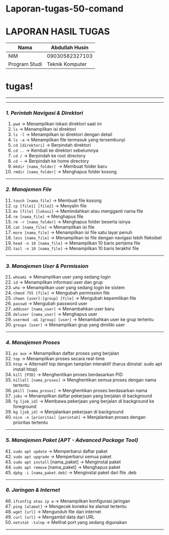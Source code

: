 # Laporan-tugas-50-comand
# LAPORAN HASIL TUGAS
| Nama        | Abdullah Husin |
|--------------|------------|
| NIM        | 09030582327103 |
| Program Studi | Teknik Komputer |

# tugas!

--- 

---

### *1. Perintah Navigasi & Direktori*  
1. `pwd` → Menampilkan lokasi direktori saat ini  
2. `ls` → Menampilkan isi direktori  
3. `ls -l` → Menampilkan isi direktori dengan detail  
4. `ls -a` → Menampilkan file termasuk yang tersembunyi  
5. `cd [direktori]` → Berpindah direktori  
6. `cd ..` → Kembali ke direktori sebelumnya  
7. `cd /` → Berpindah ke root directory  
8. `cd ~` → Berpindah ke home directory  
9. `mkdir [nama_folder] `→ Membuat folder baru  
10. `rmdir [nama_folder]` → Menghapus folder kosong  

---

### *2. Manajemen File*  
11. `touch [nama_file]` → Membuat file kosong  
12. `cp [file1] [file2]` → Menyalin file  
13. `mv [file] [lokasi]` → Memindahkan atau mengganti nama file  
14. `rm [nama_file]` → Menghapus file  
15. `rm -r [nama_folder]` → Menghapus folder beserta isinya  
16. `cat [nama_file]` → Menampilkan isi file  
17. `more [nama_file]` → Menampilkan isi file satu layar penuh  
18. `less [nama_file]` → Menampilkan isi file dengan navigasi lebih fleksibel  
19. `head -n 10 [nama_file]` → Menampilkan 10 baris pertama file  
20. `tail -n 10 [nama_file]` → Menampilkan 10 baris terakhir file  

---

### *3. Manajemen User & Permission*  
21. `whoami` → Menampilkan user yang sedang login  
22. `id` → Menampilkan informasi user dan grup  
23. `who` → Menampilkan user yang sedang login ke sistem  
24. `chmod 755 [file]` → Mengubah permission file  
25. `chown [user]:[group] [file]` → Mengubah kepemilikan file  
26. `passwd` → Mengubah password user  
27. `adduser [nama_user]` → Menambahkan user baru  
28. `deluser [nama_user]` → Menghapus user  
29. `usermod -aG [group] [user]` → Menambahkan user ke grup tertentu  
30. `groups [user]` → Menampilkan grup yang dimiliki user  

---

### *4. Manajemen Proses*  
31. `ps aux` → Menampilkan daftar proses yang berjalan  
32. `top` → Menampilkan proses secara real-time  
33. `htop` → Alternatif top dengan tampilan interaktif (harus diinstal: sudo apt install htop)  
34. `kill [PID]` → Menghentikan proses berdasarkan PID  
35. `killall [nama_proses]` → Menghentikan semua proses dengan nama tertentu  
36. `pkill [nama_proses]` → Menghentikan proses berdasarkan nama  
37. `jobs` → Menampilkan daftar pekerjaan yang berjalan di background  
38. `fg [job_id]` → Membawa pekerjaan yang berjalan di background ke foreground  
39. `bg [job_id]` → Menjalankan pekerjaan di background  
40. `nice -n [prioritas] [perintah]` → Menjalankan proses dengan prioritas tertentu  

---

### *5. Manajemen Paket (APT - Advanced Package Tool)*  
41. `sudo apt update` → Memperbarui daftar paket  
42. `sudo apt upgrade` → Memperbarui semua paket  
43. `sudo apt install` [nama_paket] → Menginstal paket  
44. `sudo apt remove` [nama_paket] → Menghapus paket  
45. `dpkg -i [nama_paket.deb]` → Menginstal paket dari file .deb  

---

### *6. Jaringan & Internet*  
46. `ifconfig atau ip a` → Menampilkan konfigurasi jaringan  
47. `ping [alamat]` → Mengecek koneksi ke alamat tertentu  
48. `wget [url]` → Mengunduh file dari internet  
49. `curl [url]` → Mengambil data dari URL  
50. `netstat -tulnp` → Melihat port yang sedang digunakan  

---

